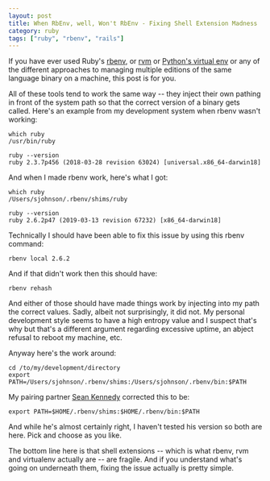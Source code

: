 ```yaml
---
layout: post
title: When RbEnv, well, Won't RbEnv - Fixing Shell Extension Madness
category: ruby
tags: ["ruby", "rbenv", "rails"]
---
```

If you have ever used Ruby's [rbenv](https://github.com/rbenv/rbenv), or [rvm](https://rvm.io/) or [Python's virtual env](https://virtualenv.pypa.io/en/latest/) or any of the different approaches to managing multiple editions of the same language binary on a machine, this post is for you.

All of these tools tend to work the same way -- they inject their own pathing in front of the system path so that the correct version of a binary gets called.  Here's an example from my development system when rbenv wasn't working:

    which ruby
    /usr/bin/ruby
    
    ruby --version
    ruby 2.3.7p456 (2018-03-28 revision 63024) [universal.x86_64-darwin18]
  
And when I made rbenv work, here's what I got:

    which ruby
    /Users/sjohnson/.rbenv/shims/ruby
    
    ruby --version
    ruby 2.6.2p47 (2019-03-13 revision 67232) [x86_64-darwin18]

Technically I should have been able to fix this issue by using this rbenv command:

    rbenv local 2.6.2

And if that didn't work then this should have:

    rbenv rehash

And either of those should have made things work by injecting into my path the correct values.  Sadly, albeit not surprisingly, it did not.  My personal development style seems to have a high entropy value and I suspect that's why but that's a different argument regarding excessive uptime, an abject refusal to reboot my machine, etc.  

Anyway here's the work around:

    cd /to/my/development/directory
    export PATH=/Users/sjohnson/.rbenv/shims:/Users/sjohnson/.rbenv/bin:$PATH

My pairing partner [Sean Kennedy](https;//csphere.github.io/) corrected this to be:

    export PATH=$HOME/.rbenv/shims:$HOME/.rbenv/bin:$PATH

And while he's almost certainly right, I haven't tested his version so both are here.  Pick and choose as you like.

The bottom line here is that shell extensions -- which is what rbenv, rvm and virtualenv actually are -- are fragile.  And if you understand what's going on underneath them, fixing the issue actually is pretty simple.
